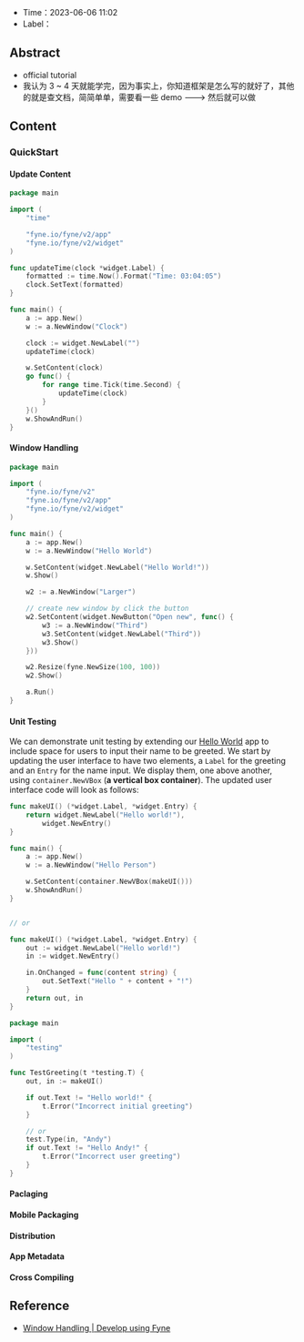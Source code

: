 - Time：2023-06-06 11:02
- Label：

## Abstract

- official tutorial
- 我认为 3 ~ 4 天就能学完，因为事实上，你知道框架是怎么写的就好了，其他的就是查文档，简简单单，需要看一些 demo ---> 然后就可以做

## Content

### QuickStart

#### Update Content

```go
package main

import (
	"time"

	"fyne.io/fyne/v2/app"
	"fyne.io/fyne/v2/widget"
)

func updateTime(clock *widget.Label) {
	formatted := time.Now().Format("Time: 03:04:05")
	clock.SetText(formatted)
}

func main() {
	a := app.New()
	w := a.NewWindow("Clock")

	clock := widget.NewLabel("")
	updateTime(clock)

	w.SetContent(clock)
	go func() {
		for range time.Tick(time.Second) {
			updateTime(clock)
		}
	}()
	w.ShowAndRun()
}
```

#### Window Handling

```go
package main

import (
	"fyne.io/fyne/v2"
	"fyne.io/fyne/v2/app"
	"fyne.io/fyne/v2/widget"
)

func main() {
	a := app.New()
	w := a.NewWindow("Hello World")

	w.SetContent(widget.NewLabel("Hello World!"))
	w.Show()

	w2 := a.NewWindow("Larger")

	// create new window by click the button
	w2.SetContent(widget.NewButton("Open new", func() {
		w3 := a.NewWindow("Third")
		w3.SetContent(widget.NewLabel("Third"))
		w3.Show()
	}))

	w2.Resize(fyne.NewSize(100, 100))
	w2.Show()

	a.Run()
}
```

#### Unit Testing

We can demonstrate unit testing by extending our [Hello World](https://developer.fyne.io/started/hello) app to include space for users to input their name to be greeted. We start by updating the user interface to have two elements, a `Label` for the greeting and an `Entry` for the name input. We display them, one above another, using `container.NewVBox` (**a vertical box container**). The updated user interface code will look as follows:

```go
func makeUI() (*widget.Label, *widget.Entry) {
	return widget.NewLabel("Hello world!"),
		widget.NewEntry()
}

func main() {
	a := app.New()
	w := a.NewWindow("Hello Person")

	w.SetContent(container.NewVBox(makeUI()))
	w.ShowAndRun()
}


// or

func makeUI() (*widget.Label, *widget.Entry) {
	out := widget.NewLabel("Hello world!")
	in := widget.NewEntry()

	in.OnChanged = func(content string) {
		out.SetText("Hello " + content + "!")
	}
	return out, in
}
```

```go
package main

import (
	"testing"
)

func TestGreeting(t *testing.T) {
	out, in := makeUI()

	if out.Text != "Hello world!" {
		t.Error("Incorrect initial greeting")
	}

	// or
	test.Type(in, "Andy")
	if out.Text != "Hello Andy!" {
		t.Error("Incorrect user greeting")
	}
}
```

#### Paclaging

#### Mobile Packaging

#### Distribution

#### App Metadata

#### Cross Compiling

## Reference

- [Window Handling | Develop using Fyne](https://developer.fyne.io/started/windows)
